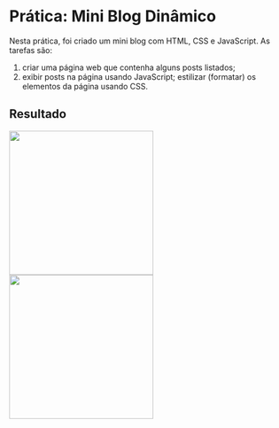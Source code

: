 # Prática: Mini Blog Dinâmico

Nesta prática, foi criado um mini blog com HTML, CSS e JavaScript. As tarefas são:

1. criar uma página web que contenha alguns posts listados;
2. exibir posts na página usando JavaScript;
estilizar (formatar) os elementos da página usando CSS.


## Resultado

<img height="260em" src="https://github.com/GiovaniDamian/front-end-awari/assets/60575219/7bcaebdd-d095-4732-89f8-883c1709769d"/>
<img height="260em" src="https://github.com/GiovaniDamian/front-end-awari/assets/60575219/d1f75dde-db41-4c24-bac2-1c3f1e823897"/>

